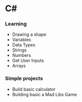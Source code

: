 # C#

### Learning
- Drawing a shape
- Variables
- Data Types
- Strings
- Numbers
- Get User Inputs
- Arrays

### Simple projects
- Build basic calculator
- Building basic a Mad Libs Game
